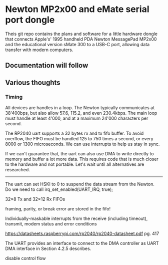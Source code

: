 # Newton MP2x00 and eMate serial port dongle

Theis git repo contains the plans and software for a little hardware dongle
that connects Apple's' 1995 handheld PDA Newton MessagePad MP2x00 and the
educational version sMate 300 to a USB-C port, allowing data transfer with 
modern computers.   

## Documentation will follow

## Various thoughts

### Timing

All devices are handles in a loop. The Newton typically communicates at 
38'400bps, but also allow 57.6, 115.2, and even 230.4kbps. The main loop
must handle at least 4'000, and at a maximum 24'000 characters per second.

The RP2040 uart supports a 32 bytes rx and tx fifo buffer. To avoid overflow,
the FIFO must be handled 125 to 750 times a second, or every 8000 or 1300 
microseconds. We can use interrupts to help us stay in sync.

If we can't guarantee that, the uart can also use DMA to write directly to 
memory and buffer a lot more data. This requires code that is much closer
to the hardware and not portable. Let's wait until all alternatives are 
researched.

---


The uart can set HSKI to 0 to suspend the data stream from the Newton.  
Do we need to call irq_set_enabled(UART_IRQ, true);

 32×8 Tx and 32×12 Rx FIFOs
 
 framing, parity, or break error are stored in the fifo! 
 
 Individually-maskable interrupts from the receive (including timeout), transmit, modem status and error conditions
 
 https://datasheets.raspberrypi.com/rp2040/rp2040-datasheet.pdf pg. 417

The UART provides an interface to connect to the DMA controller as UART DMA interface in Section 4.2.5 describes.

 disable control flow
